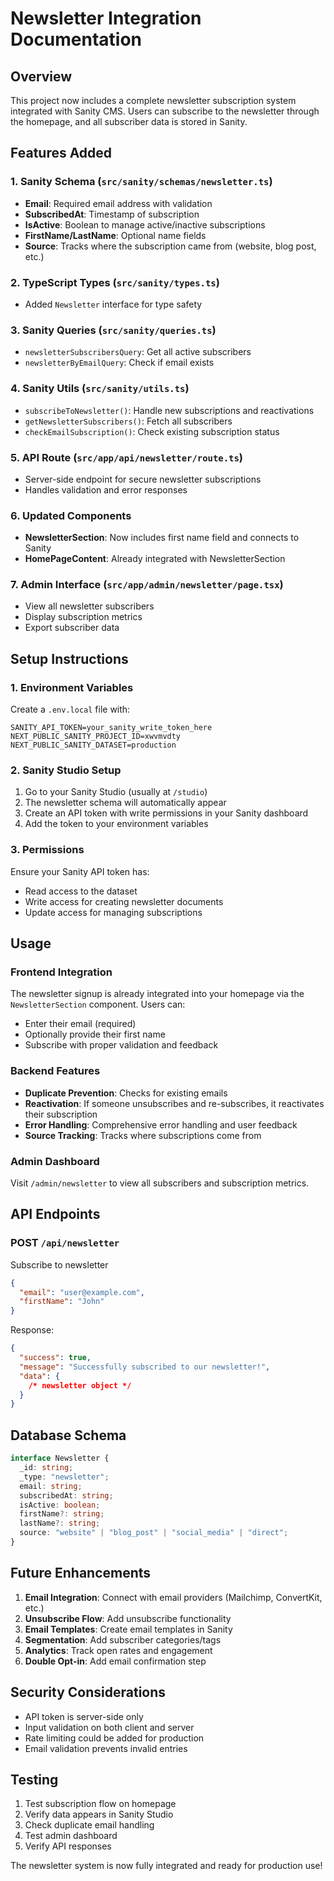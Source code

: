 # Newsletter Integration Documentation

## Overview

This project now includes a complete newsletter subscription system integrated with Sanity CMS. Users can subscribe to the newsletter through the homepage, and all subscriber data is stored in Sanity.

## Features Added

### 1. Sanity Schema (`src/sanity/schemas/newsletter.ts`)

- **Email**: Required email address with validation
- **SubscribedAt**: Timestamp of subscription
- **IsActive**: Boolean to manage active/inactive subscriptions
- **FirstName/LastName**: Optional name fields
- **Source**: Tracks where the subscription came from (website, blog post, etc.)

### 2. TypeScript Types (`src/sanity/types.ts`)

- Added `Newsletter` interface for type safety

### 3. Sanity Queries (`src/sanity/queries.ts`)

- `newsletterSubscribersQuery`: Get all active subscribers
- `newsletterByEmailQuery`: Check if email exists

### 4. Sanity Utils (`src/sanity/utils.ts`)

- `subscribeToNewsletter()`: Handle new subscriptions and reactivations
- `getNewsletterSubscribers()`: Fetch all subscribers
- `checkEmailSubscription()`: Check existing subscription status

### 5. API Route (`src/app/api/newsletter/route.ts`)

- Server-side endpoint for secure newsletter subscriptions
- Handles validation and error responses

### 6. Updated Components

- **NewsletterSection**: Now includes first name field and connects to Sanity
- **HomePageContent**: Already integrated with NewsletterSection

### 7. Admin Interface (`src/app/admin/newsletter/page.tsx`)

- View all newsletter subscribers
- Display subscription metrics
- Export subscriber data

## Setup Instructions

### 1. Environment Variables

Create a `.env.local` file with:

```env
SANITY_API_TOKEN=your_sanity_write_token_here
NEXT_PUBLIC_SANITY_PROJECT_ID=xwvmvdty
NEXT_PUBLIC_SANITY_DATASET=production
```

### 2. Sanity Studio Setup

1. Go to your Sanity Studio (usually at `/studio`)
2. The newsletter schema will automatically appear
3. Create an API token with write permissions in your Sanity dashboard
4. Add the token to your environment variables

### 3. Permissions

Ensure your Sanity API token has:

- Read access to the dataset
- Write access for creating newsletter documents
- Update access for managing subscriptions

## Usage

### Frontend Integration

The newsletter signup is already integrated into your homepage via the `NewsletterSection` component. Users can:

- Enter their email (required)
- Optionally provide their first name
- Subscribe with proper validation and feedback

### Backend Features

- **Duplicate Prevention**: Checks for existing emails
- **Reactivation**: If someone unsubscribes and re-subscribes, it reactivates their subscription
- **Error Handling**: Comprehensive error handling and user feedback
- **Source Tracking**: Tracks where subscriptions come from

### Admin Dashboard

Visit `/admin/newsletter` to view all subscribers and subscription metrics.

## API Endpoints

### POST `/api/newsletter`

Subscribe to newsletter

```json
{
  "email": "user@example.com",
  "firstName": "John"
}
```

Response:

```json
{
  "success": true,
  "message": "Successfully subscribed to our newsletter!",
  "data": {
    /* newsletter object */
  }
}
```

## Database Schema

```typescript
interface Newsletter {
  _id: string;
  _type: "newsletter";
  email: string;
  subscribedAt: string;
  isActive: boolean;
  firstName?: string;
  lastName?: string;
  source: "website" | "blog_post" | "social_media" | "direct";
}
```

## Future Enhancements

1. **Email Integration**: Connect with email providers (Mailchimp, ConvertKit, etc.)
2. **Unsubscribe Flow**: Add unsubscribe functionality
3. **Email Templates**: Create email templates in Sanity
4. **Segmentation**: Add subscriber categories/tags
5. **Analytics**: Track open rates and engagement
6. **Double Opt-in**: Add email confirmation step

## Security Considerations

- API token is server-side only
- Input validation on both client and server
- Rate limiting could be added for production
- Email validation prevents invalid entries

## Testing

1. Test subscription flow on homepage
2. Verify data appears in Sanity Studio
3. Check duplicate email handling
4. Test admin dashboard
5. Verify API responses

The newsletter system is now fully integrated and ready for production use!
